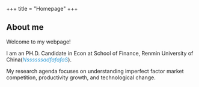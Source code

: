 +++
title = "Homepage"
+++

## About me

Welcome to my webpage!

I am an PH.D. Candidate in Econ at School of Finance, Renmin University of China(<i><font color="#319cd6">NssssssadfafafaS</font></i></font>).

My research agenda focuses on understanding imperfect factor market competition, productivity growth, and technological change. 
